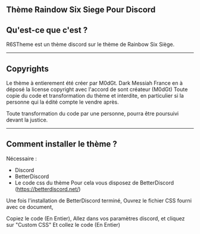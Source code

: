 Thème Raindow Six Siege Pour Discord
--------------------------
Qu'est-ce que c'est ? 
--------------------------

R6STheme est un thème discord sur le thème de Rainbow Six Siège.

--------------------------
Copyrights
--------------------------
Le thème à entierement été créer par M0dGt.
Dark Messiah France en à déposé la license copyright avec l'accord de sont créateur (M0dGt)
Toute copie du code et transformation du thème et interdite, en particulier si la personne qui la édité compte le vendre après.

Toute transformation du code par une personne, pourra être poursuivi devant la justice.

--------------------------
Comment installer le thème ? 
--------------------------
Nécessaire :
 - Discord
 - BetterDiscord
 - Le code css du thème
Pour cela vous disposez de BetterDiscord (https://betterdiscord.net/)

Une fois l'installation de BetterDiscord terminé,
Ouvrez le fichier CSS fourni avec ce document,

Copiez le code (En Entier),
Allez dans vos paramètres discord, et cliquez sur "Custom CSS"
Et collez le code (En Entier)

